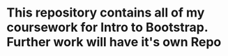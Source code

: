 # This repository contains all of my coursework for Intro to Bootstrap. Further work will have it's own Repo
